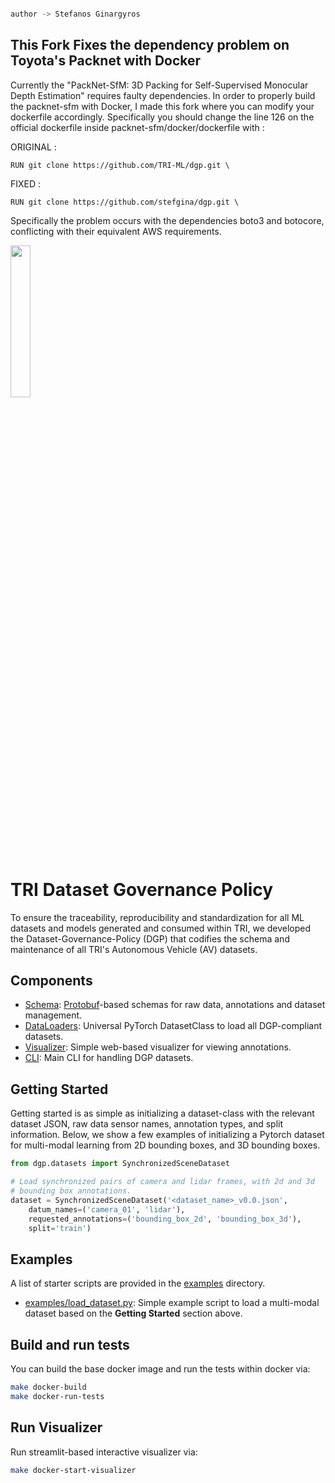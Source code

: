 

```python

author -> Stefanos Ginargyros

```

## This Fork Fixes the dependency problem on Toyota's Packnet with Docker

Currently the "PackNet-SfM: 3D Packing for Self-Supervised Monocular Depth Estimation" requires faulty dependencies. In order to properly build the packnet-sfm with Docker, I made this fork where you can modify your dockerfile accordingly. Specifically you should change the line 126 on the official dockerfile inside packnet-sfm/docker/dockerfile with :

ORIGINAL :

```
RUN git clone https://github.com/TRI-ML/dgp.git \
```

FIXED :
```
RUN git clone https://github.com/stefgina/dgp.git \
```

Specifically the problem occurs with the dependencies boto3 and botocore, conflicting with their equivalent AWS requirements.




[<img src="/docs/tri-logo.jpeg" width="25%">](https://www.tri.global/)

TRI Dataset Governance Policy
==========
To ensure the traceability, reproducibility and standardization for
all ML datasets and models generated and consumed within TRI, we developed the
Dataset-Governance-Policy (DGP) that codifies the schema and
maintenance of all TRI's Autonomous Vehicle (AV) datasets.


## Components
- [Schema](dgp/proto/README.md): [Protobuf](https://developers.google.com/protocol-buffers)-based schemas for raw data, annotations
  and dataset management.
- [DataLoaders](dgp/datasets): Universal PyTorch DatasetClass to load all DGP-compliant datasets.
- [Visualizer](dgp/scripts/visualizer.py): Simple web-based visualizer for viewing annotations.
- [CLI](dgp/README.md): Main CLI for handling DGP datasets.

## Getting Started
Getting started is as simple as initializing a dataset-class with the
relevant dataset JSON, raw data sensor names, annotation types, and
split information. Below, we show a few examples of initializing a
Pytorch dataset for multi-modal learning from 2D bounding boxes, and
3D bounding boxes.
```python
from dgp.datasets import SynchronizedSceneDataset

# Load synchronized pairs of camera and lidar frames, with 2d and 3d
# bounding box annotations.
dataset = SynchronizedSceneDataset('<dataset_name>_v0.0.json',
    datum_names=('camera_01', 'lidar'),
    requested_annotations=('bounding_box_2d', 'bounding_box_3d'),
    split='train')
```

## Examples
A list of starter scripts are provided in the [examples](examples/)
directory.
- [examples/load_dataset.py](examples/load_dataset.py): Simple example
  script to load a multi-modal dataset based on the **Getting
  Started** section above.

## Build and run tests
You can build the base docker image and run the tests within docker
via:
```sh
make docker-build
make docker-run-tests
```

## Run Visualizer
Run streamlit-based interactive visualizer
via:
```sh
make docker-start-visualizer
```
